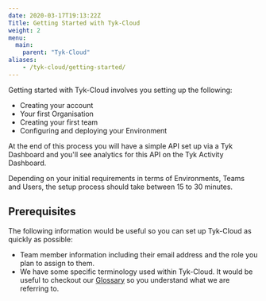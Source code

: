 ```yaml
---
date: 2020-03-17T19:13:22Z
Title: Getting Started with Tyk-Cloud
weight: 2
menu:
  main:
    parent: "Tyk-Cloud"
aliases:
    - /tyk-cloud/getting-started/
---
```


Getting started with Tyk-Cloud involves you setting up the following:

* Creating your account
* Your first Organisation
* Creating your first team
* Configuring and deploying your Environment

At the end of this process you will have a simple API set up via a Tyk Dashboard and you'll see analytics for this API on the Tyk Activity Dashboard.

Depending on your initial requirements in terms of Environments, Teams and Users, the setup process should take between 15 to 30 minutes.

## Prerequisites

The following information would be useful so you can set up Tyk-Cloud as quickly as possible:

* Team member information including their email address and the role you plan to assign to them.
* We have some specific terminology used within Tyk-Cloud. It would be useful to checkout our [Glossary](/docs/tyk-cloud/glossary/glossary/) so you understand what we are referring to.